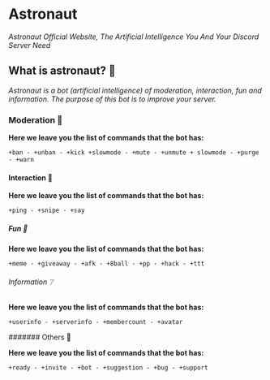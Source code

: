 # Astronaut

_Astronaut Official Website, The Artificial Intelligence You And Your Discord Server Need_

## What is astronaut? 🚀

_Astronaut is a bot (artificial intelligence) of moderation, interaction, fun and information. The purpose of this bot is to improve your server._

### Moderation 🔨

**Here we leave you the list of commands that the bot has:**

```fix
+ban - +unban - +kick +slowmode - +mute - +unmute + slowmode - +purge - +warn
```

#### Interaction 🍬

**Here we leave you the list of commands that the bot has:**

```fix
+ping - +snipe - +say
```

##### Fun 🎪

**Here we leave you the list of commands that the bot has:**

```fix
+meme - +giveaway - +afk - +8ball - +pp - +hack - +ttt
```

###### Information ❔

**Here we leave you the list of commands that the bot has:**

```fix
+userinfo - +serverinfo - +membercount - +avatar
```

####### Others 🎃

**Here we leave you the list of commands that the bot has:**

```fix
+ready - +invite - +bot - +suggestion - +bug - +support
```
